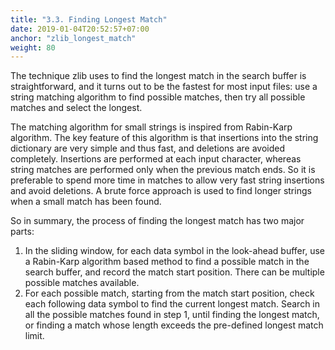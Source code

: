 ```yaml
---
title: "3.3. Finding Longest Match"
date: 2019-01-04T20:52:57+07:00
anchor: "zlib_longest_match"
weight: 80
---
```


The technique zlib uses to find the longest match in the search buffer is straightforward, and it turns out to be the fastest for most input files: use a string matching algorithm to find possible matches, then try all possible matches and select the longest. 

The matching algorithm for small strings is inspired from <bold>Rabin-Karp algorithm</bold>. The key feature of this algorithm is that insertions into the string dictionary are very simple and thus fast, and deletions are avoided completely. Insertions are performed at each input character, whereas string matches are performed only when the previous match ends. So it is preferable to spend more time in matches to allow very fast string insertions and avoid deletions. A brute force approach is used to find longer strings when a small match has been found.

So in summary, the process of finding the longest match has two major parts:

1. In the sliding window, for each data symbol in the look-ahead buffer, use a Rabin-Karp algorithm based method to find <bold>a possible match</bold> in the search buffer, and record the match start position. There can be multiple possible matches available.
2. For each possible match, starting from the match start position, check each following data symbol to find the <bold>current longest match</bold>. Search in all the possible matches found in step 1, until finding <bold>the longest match</bold>, or finding a match whose length exceeds the pre-defined <bold>longest match limit</bold>.
